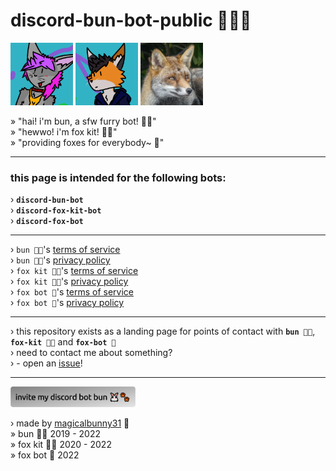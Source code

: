 # discord-bun-bot-public 🐰🦊🐾

<img src="./images/bun.png" title="bun" width="100" height="100"> <img src="./images/fox-kit.png" title="fox kit" width="100" height="100"> <img src="./images/fox-bot.jpg" title="fox kit" width="100" height="100">

» "hai! i'm bun, a sfw furry bot! 🐰🐾"
<br>
» "hewwo! i'm fox kit! 🦊🐾"
<br>
» "providing foxes for everybody~ 🦊"<br>

---

### this page is intended for the following bots:
› **`discord-bun-bot`**
<br>
› **`discord-fox-kit-bot`**
<br>
› **`discord-fox-bot`**

---

› `bun 🐰🐾`'s [terms of service](https://magicalbunny31.github.io/discord-bun-bot-public/bun/terms-of-service "https://magicalbunny31.github.io/discord-bun-bot-public/bun/terms-of-service 🔗")
<br>
› `bun 🐰🐾`'s [privacy policy](https://magicalbunny31.github.io/discord-bun-bot-public/bun/privacy-policy "https://magicalbunny31.github.io/discord-bun-bot-public/bun/privacy-policy 🔗")
<br>
› `fox kit 🦊🐾`'s [terms of service](https://magicalbunny31.github.io/discord-bun-bot-public/fox-kit/terms-of-service "https://magicalbunny31.github.io/discord-bun-bot-public/fox-kit/terms-of-service 🔗")
<br>
› `fox kit 🦊🐾`'s [privacy policy](https://magicalbunny31.github.io/discord-bun-bot-public/fox-kit/privacy-policy "https://magicalbunny31.github.io/discord-bun-bot-public/fox-kit/privacy-policy 🔗")
<br>
› `fox bot 🦊`'s [terms of service](https://magicalbunny31.github.io/discord-bun-bot-public/fox-bot/terms-of-service "https://magicalbunny31.github.io/discord-bun-bot-public/fox-bot/terms-of-service 🔗")
<br>
› `fox bot 🦊`'s [privacy policy](https://magicalbunny31.github.io/discord-bun-bot-public/fox-bot/privacy-policy "https://magicalbunny31.github.io/discord-bun-bot-public/fox-bot/privacy-policy 🔗")

---

› this repository exists as a landing page for points of contact with **`bun 🐰🐾`**, **`fox-kit 🦊🐾`** and **`fox-bot 🦊`**
<br>
› need to contact me about something?
<br>
› - open an [issue](https://github.com/magicalbunny31/discord-bun-bot-public/issues/new "open an issue 🐾")!

---

<a href="https://discord.com/api/oauth2/authorize?client_id=555489775981953045&permissions=534152342615&scope=bot%20applications.commands" target="_blank">
  <img src="./images/bun-invite.png" width="200" alt="invite my discord bot bun 🐾">
</a>

› made by [magicalbunny31](https://magicalbunny31.github.io "https://magicalbunny31.github.io 🔗
magicalbunny31's website 🐾") 🐾
<br>
» bun 🐰🐾 2019 - 2022
<br>
» fox kit 🦊🐾 2020 - 2022
<br>
» fox bot 🦊 2022
